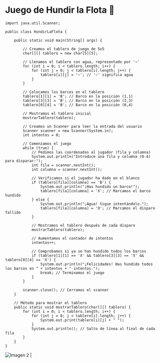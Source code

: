 # Juego de Hundir la Flota 🚢
    import java.util.Scanner;

    public class HundirLaFlota {

        public static void main(String[] args) {
    
            // Creamos el tablero de juego de 5x5
            char[][] tablero = new char[5][5];
    
            // Llenamos el tablero con agua, representado por '~'
            for (int i = 0; i < tablero.length; i++) {
                for (int j = 0; j < tablero[i].length; j++) {
                    tablero[i][j] = '~'; // '~' significa agua
                }
            }
    
            // Colocamos los barcos en el tablero
            tablero[1][1] = 'B'; // Barco en la posición (1,1)
            tablero[3][3] = 'B'; // Barco en la posición (3,3)
            tablero[0][4] = 'B'; // Barco en la posición (0,4)
    
            // Mostramos el tablero inicial
            mostrarTablero(tablero);
    
            // Creamos un Scanner para leer la entrada del usuario
            Scanner scanner = new Scanner(System.in);
            int intentos = 0;
    
            // Comenzamos el juego
            while (true) {
                // Pedimos las coordenadas al jugador (fila y columna)
                System.out.println("Introduce una fila y columna (0-4) para disparar:");
                int fila = scanner.nextInt();
                int columna = scanner.nextInt();
    
                // Verificamos si el jugador ha dado en el blanco
                if (tablero[fila][columna] == 'B') {
                    System.out.println("¡Has hundido un barco!");
                    tablero[fila][columna] = 'X'; // Marcamos el barco hundido
                } else {
                    System.out.println("¡Agua! Sigue intentándolo.");
                    tablero[fila][columna] = 'O'; // Marcamos el disparo fallido
                }
    
                // Mostramos el tablero después de cada disparo
                mostrarTablero(tablero);
    
                // Aumentamos el contador de intentos
                intentos++;
    
                // Comprobamos si ya se han hundido todos los barcos
                if (tablero[1][1] == 'X' && tablero[3][3] == 'X' && tablero[0][4] == 'X') {
                    System.out.println("¡Felicidades! Has hundido todos los barcos en " + intentos + " intentos.");
                    break; // Terminamos el juego
                }
            }
    
            scanner.close(); // Cerramos el scanner
        }
    
        // Método para mostrar el tablero
        public static void mostrarTablero(char[][] tablero) {
            for (int i = 0; i < tablero.length; i++) {
                for (int j = 0; j < tablero[i].length; j++) {
                    System.out.print(tablero[i][j] + " ");
                }
                System.out.println(); // Salto de línea al final de cada fila
            }
        }
    }

![Imagen 2](https://encrypted-tbn0.gstatic.com/images?q=tbn:ANd9GcRYhFW4K5sc1tJVAZlUa57ptv7lmGK0AYaDUA&s) |
